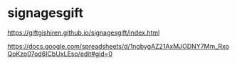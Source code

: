 # signagesgift
https://giftgishiren.github.io/signagesgift/index.html

https://docs.google.com/spreadsheets/d/1ngbygAZ21AxMJODNY7Mm_RxoQoKzo07od6ICbUxLEso/edit#gid=0
